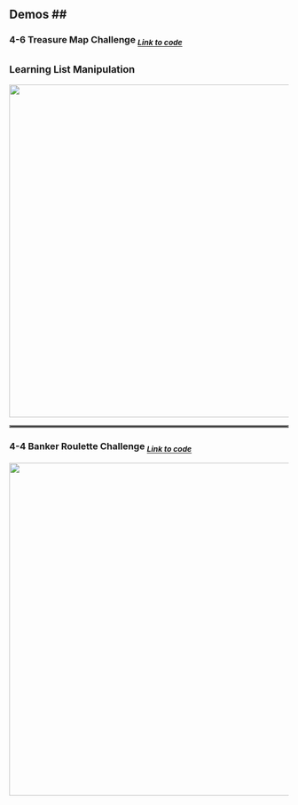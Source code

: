 ## Demos ##   <!-- <img src="" width="600"> -->

### 4-6 Treasure Map Challenge <sub>*_<a href="https://github.com/MelissaCurylo/python/blob/master/100_days_of_python/4-6_treasure_map_challenge.py"> Link to code </a>_*</sub> ###
## <sub> Learning List Manipulation </sub>
<img src="https://user-images.githubusercontent.com/95829904/193351215-51a92400-ede4-409e-867c-f7f2f73a1157.gif" width="600">


<hr style="border:2px solid gray">

### 4-4 Banker Roulette Challenge <sub>*_<a href="https://github.com/MelissaCurylo/python/blob/master/100_days_of_python/4-4_banker_roulette.py"> Link to code </a>_*</sub> ###
<img src="https://user-images.githubusercontent.com/95829904/191795828-a173d9ed-87ab-464e-9184-1bec27f7fd4c.gif" height="600">
